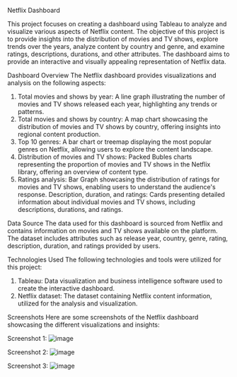 Netflix Dashboard


This project focuses on creating a dashboard using Tableau to analyze and visualize various aspects of Netflix content. The objective of this project is to provide insights into the distribution of movies and TV shows, explore trends over the years, analyze content by country and genre, and examine ratings, descriptions, durations, and other attributes. The dashboard aims to provide an interactive and visually appealing representation of Netflix data.


Dashboard Overview
The Netflix dashboard provides visualizations and analysis on the following aspects:
1. Total movies and shows by year: A line graph illustrating the number of movies and TV shows released each year, highlighting any trends or patterns.
2. Total movies and shows by country: A map chart showcasing the distribution of movies and TV shows by country, offering insights into regional content production.
3. Top 10 genres: A bar chart or treemap displaying the most popular genres on Netflix, allowing users to explore the content landscape.
4. Distribution of movies and TV shows: Packed Bubles charts representing the proportion of movies and TV shows in the Netflix library, offering an overview of content type.
5. Ratings analysis: Bar Graph showcasing the distribution of ratings for movies and TV shows, enabling users to understand the audience's response.
Description, duration, and ratings: Cards presenting detailed information about individual movies and TV shows, including descriptions, durations, and ratings.


Data Source
The data used for this dashboard is sourced from Netflix and contains information on movies and TV shows available on the platform. The dataset includes attributes such as release year, country, genre, rating, description, duration, and ratings provided by users.





Technologies Used
The following technologies and tools were utilized for this project:
1. Tableau: Data visualization and business intelligence software used to create the interactive dashboard.
2. Netflix dataset: The dataset containing Netflix content information, utilized for the analysis and visualization.





Screenshots
Here are some screenshots of the Netflix dashboard showcasing the different visualizations and insights:

Screenshot 1:
![image](https://github.com/PreetiBirajdar/Netflix-Dashboard-With-Tableau/assets/83277480/e37cd400-f315-4d40-98ea-3e6d98797252)


Screenshot 2:
![image](https://github.com/PreetiBirajdar/Netflix-Dashboard-With-Tableau/assets/83277480/3e122286-8485-4f56-93f3-53993d799203)


Screenshot 3:
![image](https://github.com/PreetiBirajdar/Netflix-Dashboard-With-Tableau/assets/83277480/ff272aea-cb31-4f16-a382-d0b9229105f9)


